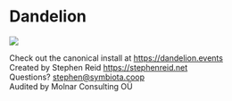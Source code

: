 # Dandelion

<img src="https://github.com/symbiota-coop/dandelion/actions/workflows/ruby.yml/badge.svg">

Check out the canonical install at https://dandelion.events \
Created by Stephen Reid https://stephenreid.net \
Questions? stephen@symbiota.coop \
Audited by Molnar Consulting OÜ 